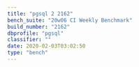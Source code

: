 ```yaml
---
title: "pgsql 2 2162"
bench_suite: "20w06 CI Weekly Benchmark"
build_number: "2162"
dbprofile: "pgsql"
classifier: ""
date: 2020-02-03T03:02:50
type: "bench"
---
```

